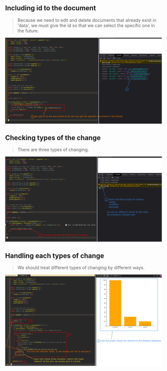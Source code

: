 ## **Including id to the document**

> Because we need to edit and delete documents that already exist in 'data', we must give the id so that we can select the specific one in the future.

![including id](./pic/04.png)

## **Checking types of the change**

> There are three types of changing.

![check change.type](./pic/05.png) 

## **Handling each types of change**

> We should treat different types of changing by different ways.

![using switch to handle all types of change](./pic/06.png) 
